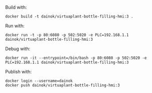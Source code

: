 Build with:

```
docker build -t dainok/virtuaplant-bottle-filling-hmi:3 .
```

Run with:

```
docker run -t -p 80:6080 -p 502:5020 -e PLC=192.168.1.1 dainok/virtuaplant-bottle-filling-hmi:3
```

Debug with:

```
docker run -it --entrypoint=/bin/bash -p 80:6080 -p 502:5020 -e PLC=192.168.1.1 dainok/virtuaplant-bottle-filling-hmi:3
```

Publish with:

```
docker login --username=dainok
docker push dainok/virtuaplant-bottle-filling-hmi:3
```
